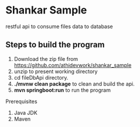 # Shankar Sample
restful api to consume files data to database

## Steps to build the program

1. Download the zip file from https://github.com/athidevwork/shankar_sample
2. unzip to present working directory
3. cd fileDbApi directory.
4. **./mvnw clean package** to clean and build the api.
5. **mvn springboot:run** to run the program


Prerequisites

1. Java JDK
2. Maven

 
